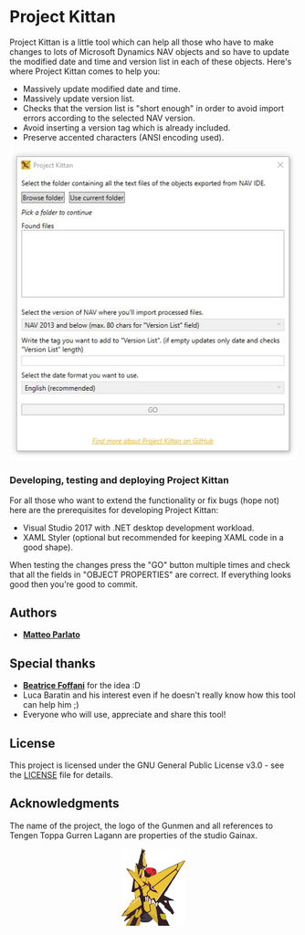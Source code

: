 
# Project Kittan

Project Kittan is a little tool which can help all those who have to make changes to lots of Microsoft Dynamics NAV objects and so have to update the modified date and time and version list in each of these objects. Here's where Project Kittan comes to help you:
  - Massively update modified date and time.
  - Massively update version list.
  - Checks that the version list is "short enough" in order to avoid import errors according to the selected NAV version.
  - Avoid inserting a version tag which is already included.
  - Preserve accented characters (ANSI encoding used).


<p align="center">
  <img src="https://github.com/matteoparlato/Project-Kittan/blob/master/Project%20Kittan/Assets/Screenshot.jpg"/>
</p>


### Developing, testing and deploying Project Kittan

For all those who want to extend the functionality or fix bugs (hope not) here are the prerequisites for developing Project Kittan:

  - Visual Studio 2017 with .NET desktop development workload.
  - XAML Styler (optional but recommended for keeping XAML code in a good shape).

When testing the changes press the "GO" button multiple times and check that all the fields in "OBJECT PROPERTIES" are correct. If everything looks good then you're good to commit.

## Authors

* [**Matteo Parlato**](https://github.com/matteoparlato)

## Special thanks

* [**Beatrice Foffani**](https://github.com/drumbirdie) for the idea :D
* Luca Baratin and his interest even if he doesn't really know how this tool can help him ;)
* Everyone who will use, appreciate and share this tool!

## License

This project is licensed under the GNU General Public License v3.0 - see the [LICENSE](LICENSE) file for details.

## Acknowledgments

The name of the project, the logo of the Gunmen and all references to Tengen Toppa Gurren Lagann are properties of the studio Gainax.
<p align="center">
  <img src="https://github.com/matteoparlato/Project-Kittan/blob/master/Project%20Kittan/Assets/Project_logo_color.png" width="112" height="136"/>
</p>
